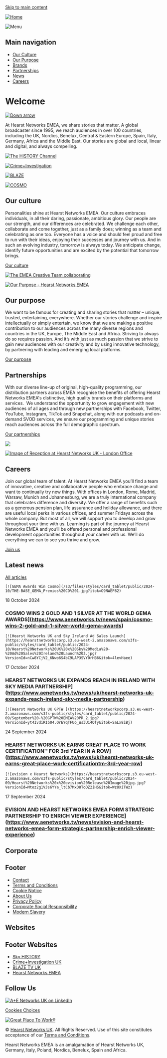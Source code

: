 [Skip to main content](#main-content)

[![Home](/themes/custom/hearstnetworksemea/images/logo.svg)](https://www.aenetworks.tv/ "Home")

![Menu](/themes/custom/hearstnetworksemea/images/icons/menu-light.svg)

Main navigation
---------------

* [Our Culture](https://www.aenetworks.tv/our-culture)
* [Our Purpose](https://www.aenetworks.tv/our-purpose)
* [Brands](https://www.aenetworks.tv/brands)
* [Partnerships](https://www.aenetworks.tv/partnerships)
* [News](https://www.aenetworks.tv/news)
* [Careers](https://www.aenetworks.tv/careers)

Welcome
=======

[![Down arrow](/themes/custom/hearstnetworksemea/images/icons/down-arrow.svg)](#main-page-content)

At Hearst Networks EMEA, we share stories that matter. A global broadcaster since 1995, we reach audiences in over 100 countries, including the UK, Nordics, Benelux, Central & Eastern Europe, Spain, Italy, Germany, Africa and the Middle East. Our stories are global and local, linear and digital, and always compelling.

[![The HISTORY Channel](https://hearstnetworkscorp.s3.eu-west-2.amazonaws.com/s3fs-public/styles/brand_logo/public/2023-03/history-channel.png?itok=32MAGar7)](https://www.aenetworks.tv/brands/history)

[![Crime+Investigation](https://hearstnetworkscorp.s3.eu-west-2.amazonaws.com/s3fs-public/styles/brand_logo/public/2022-07/crimeandinvestigation.png?itok=-VEI6SdA)](https://www.aenetworks.tv/brands/crimeandinvestigation)

[![BLAZE](https://hearstnetworkscorp.s3.eu-west-2.amazonaws.com/s3fs-public/styles/brand_logo/public/2022-07/blaze.png?itok=9Tq23UYE)](https://www.aenetworks.tv/brands/blaze)

[![COSMO](https://hearstnetworkscorp.s3.eu-west-2.amazonaws.com/s3fs-public/styles/brand_logo/public/2024-07/LOGO_COSMO_FondoBlanco%20new.png?VersionId=9KbPrNezQYqTwcS795R3dV11DbPWqA6p&itok=-1aGtkxH)](https://www.aenetworks.tv/brands/cosmo)

Our culture
-----------

Personalities shine at Hearst Networks EMEA. Our culture embraces individuals, in all their daring, passionate, ambitious glory. Our people are our strength, and our differences are celebrated. We challenge each other, collaborate and come together, just as a family does; winning as a team and celebrating as one too. Everyone has a voice and should feel proud and free to run with their ideas, enjoying their successes and journey with us. And in such an evolving industry, tomorrow is always today. We anticipate change, identify future opportunities and are excited by the potential that tomorrow brings.

[Our culture](https://www.aenetworks.tv/our-culture)

[![The EMEA Creative Team collaborating ](https://hearstnetworkscorp.s3.eu-west-2.amazonaws.com/s3fs-public/styles/battenberg_image/public/2024-04/PHOTOGRUL%20-%20A%2BE%20Networks%202048px-52.jpg?VersionId=C4Ii8TUeUwFj0nbbM_6vGjclrcI0Zsua&itok=bk1TECjn)](https://www.aenetworks.tv/our-culture)

[![Our Purpose - Hearst Networks EMEA](https://hearstnetworkscorp.s3.eu-west-2.amazonaws.com/s3fs-public/styles/battenberg_image/public/2024-02/History%27s_Greatest_Mysteries_2.jpg?VersionId=7JWUsnqErzpBnc1B.0QV7h8ZOFgbYRI5&itok=vPVdyaOp)](https://www.aenetworks.tv/our-purpose)

Our purpose
-----------

We want to be famous for creating and sharing stories that matter – unique, trusted, entertaining, everywhere. Whether our stories challenge and inspire intellectually or simply entertain, we know that we are making a positive contribution to our audiences across the many diverse regions and countries in the UK, Europe, The Middle East and Africa. Striving to always do so requires passion. And it’s with just as much passion that we strive to gain new audiences with our creativity and by using innovative technology, by partnering with leading and emerging local platforms.

[Our purpose](https://www.aenetworks.tv/our-purpose)

Partnerships
------------

With our diverse line-up of original, high-quality programming, our distribution partners across EMEA recognise the benefits of offering Hearst Networks EMEA's distinctive, high quality brands on their platforms and services.  We understand the opportunity to grow engagement with new audiences of all ages and through new partnerships with Facebook, Twitter, YouTube, Instagram, TikTok and Snapchat, along with our podcasts and on-demand SVOD services, we ensure our programming and unique stories reach audiences across the full demographic spectrum.

[Our partnerships](https://www.aenetworks.tv/partnerships)

[![](https://hearstnetworkscorp.s3.eu-west-2.amazonaws.com/s3fs-public/styles/battenberg_image/public/2024-10/Partnerships%20Section%20New%20branding.jpg?VersionId=abJliVqdZEAmdMf3xbJFsjuRf_eFg7Fn&itok=mM9pLFXI)](https://www.aenetworks.tv/partnerships)

[![Image of Reception at Hearst Networks UK - London Office](https://hearstnetworkscorp.s3.eu-west-2.amazonaws.com/s3fs-public/styles/battenberg_image/public/2024-09/London%20Reception.jpg?VersionId=3W7v76DsKgU7sk3iHYYRsJreKmw3IoWM&itok=O2WhZ_Kz)](https://www.aenetworks.tv/careers)

Careers
-------

Join our global team of talent. At Hearst Networks EMEA you’ll find a team of innovative, creative and collaborative people who embrace change and want to continually try new things. With offices in London, Rome, Madrid, Warsaw, Munich and Johannesburg, we are a truly international company that celebrates difference and diversity. We offer a range of benefits such as a generous pension plan, life assurance and holiday allowance, and there are useful local perks in various offices, and summer Fridays across the whole company. But most of all, we will support you to develop and grow throughout your time with us. Learning is part of the journey at Hearst Networks EMEA and you’ll be offered personal and professional development opportunities throughout your career with us. We’ll do everything we can to see you thrive and grow.

[Join us](https://www.aenetworks.tv/careers)

Latest news
-----------

[All articles](https://www.aenetworks.tv/news)

    [![GEMA Awards Win Cosmo](/s3/files/styles/card_tablet/public/2024-10/THE-BASE_GEMA_Premios%20CD%201.jpg?itok=O9NWEP82)

18 October 2024

### COSMO WINS 2 GOLD AND 1 SILVER AT THE WORLD GEMA AWARDS](https://www.aenetworks.tv/news/spain/cosmo-wins-2-gold-and-1-silver-world-gema-awards)

    [![Hearst Networks UK and Sky Ireland Ad Sales Launch](https://hearstnetworkscorp.s3.eu-west-2.amazonaws.com/s3fs-public/styles/card_tablet/public/2024-10/Hearst%20Networks%20UK%20x%20Sky%20Media%20-%20Ad%20Sales%20Ireland%20Launch%203.jpg?VersionId=nCw8YCjV2_6Nwo6S4bC9LAP3SVY0rHB6&itok=4levHaee)

17 October 2024

### HEARST NETWORKS UK EXPANDS REACH IN IRELAND WITH SKY MEDIA PARTNERSHIP](https://www.aenetworks.tv/news/uk/hearst-networks-uk-expands-reach-ireland-sky-media-partnership)

    [![Hearst Networks UK GPTW ](https://hearstnetworkscorp.s3.eu-west-2.amazonaws.com/s3fs-public/styles/card_tablet/public/2024-09/September%20-%20GPTW%20EMEA%20PR_2.jpg?VersionId=yt4IvdiRIb04.OrEYqTFUo_Ws3U14QTy&itok=SaLx8iBj)

24 September 2024

### HEARST NETWORKS UK EARNS GREAT PLACE TO WORK CERTIFICATION™ FOR 3rd YEAR IN A ROW](https://www.aenetworks.tv/news/uk/hearst-networks-uk-earns-great-place-work-certificationtm-3rd-year-row)

    [![evision x Hearst Networks](https://hearstnetworkscorp.s3.eu-west-2.amazonaws.com/s3fs-public/styles/card_tablet/public/2024-09/Hearst%20Networks%20x%20evision%20Release%20Image%20jpg.jpg?VersionId=Mtoz2g1VJs6YYa_ltCb7MxO8ToDZ2iHS&itok=WzUXiTWz)

17 September 2024

### EVISION AND HEARST NETWORKS EMEA FORM STRATEGIC PARTNERSHIP TO ENRICH VIEWER EXPERIENCE](https://www.aenetworks.tv/news/evision-and-hearst-networks-emea-form-strategic-partnership-enrich-viewer-experience)

Corporate
---------

Footer
------

* [Contact](https://www.aenetworks.tv/contact-us)
* [Terms and Conditions](https://www.aenetworks.tv/terms-and-conditions)
* [Cookie Notice](https://www.aenetworks.tv/cookie-notice)
* [About Us](https://www.aenetworks.tv/about-us)
* [Privacy Policy](https://www.aenetworks.tv/privacy-policy)
* [Corporate Social Responsibility](https://www.aenetworks.tv/csr)
* [Modern Slavery](https://www.aenetworks.tv/modern-slavery)

Websites
--------

Footer Websites
---------------

* [Sky HISTORY](https://history.co.uk/)
* [Crime+Investigation UK](https://crimeandinvestigation.co.uk/)
* [BLAZE TV UK](https://blaze.tv/)
* [Hearst Networks EMEA](https://www.aenetworks.tv/regions)

Follow Us
---------

[![A+E Networks UK on LinkedIn](/themes/custom/aenetworksemea/images/icons/linkedin.svg)](https://www.linkedin.com/company/aenetworksemea/)

[Cookies Choices](#)

[![Great Place To Work®](/themes/custom/aenetworksemea/images/aetn-gptw-footer.png)](https://www.aenetworks.tv/news/ae-networks-emea-earns-accreditation-great-place-work-certifiedtm-company)

© [Hearst Networks UK](https://www.hearstnetworks.com/). All Rights Reserved. Use of this site constitutes acceptance of our [Terms and Conditions](https://www.aenetworks.tv/terms-and-conditions).

Hearst Networks EMEA is an amalgamation of Hearst Networks UK, Germany, Italy, Poland, Nordics, Benelux, Spain and Africa.